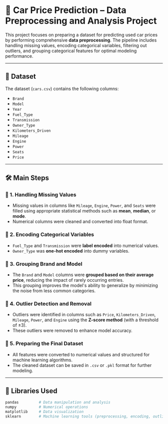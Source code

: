 # 🚗 Car Price Prediction – Data Preprocessing and Analysis Project

This project focuses on preparing a dataset for predicting used car prices by performing comprehensive **data preprocessing**. The pipeline includes handling missing values, encoding categorical variables, filtering out outliers, and grouping categorical features for optimal modeling performance.

---

## 📁 Dataset

The dataset (`cars.csv`) contains the following columns:

- `Brand`
- `Model`
- `Year`
- `Fuel_Type`
- `Transmission`
- `Owner_Type`
- `Kilometers_Driven`
- `Mileage`
- `Engine`
- `Power`
- `Seats`
- `Price`

---

## 🛠 Main Steps

### 🔹 1. Handling Missing Values
- Missing values in columns like `Mileage`, `Engine`, `Power`, and `Seats` were filled using appropriate statistical methods such as **mean**, **median**, or **mode**.
- Numerical columns were cleaned and converted into float format.

### 🔹 2. Encoding Categorical Variables
- `Fuel_Type` and `Transmission` were **label encoded** into numerical values.
- `Owner_Type` was **one-hot encoded** into dummy variables.

### 🔹 3. Grouping Brand and Model
- The `Brand` and `Model` columns were **grouped based on their average price**, reducing the impact of rarely occurring entries.
- This grouping improves the model's ability to generalize by minimizing the noise from less common categories.

### 🔹 4. Outlier Detection and Removal
- Outliers were identified in columns such as `Price`, `Kilometers_Driven`, `Mileage`, `Power`, and `Engine` using the **Z-score method** (with a threshold of ±3).
- These outliers were removed to enhance model accuracy.

### 🔹 5. Preparing the Final Dataset
- All features were converted to numerical values and structured for machine learning algorithms.
- The cleaned dataset can be saved in `.csv` or `.pkl` format for further modeling.

---

## 🧰 Libraries Used

```python
pandas         # Data manipulation and analysis
numpy          # Numerical operations
matplotlib     # Data visualization
sklearn        # Machine learning tools (preprocessing, encoding, outlier detection)
